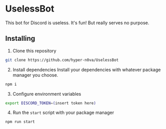 # UselessBot

This bot for Discord is useless. It's fun! But really serves no purpose.

## Installing

1. Clone this repository

```bash
git clone https://github.com/hyper-n0va/UselessBot
```

2. Install dependencies
Install your dependencies with whatever package manager you choose.

```bash
npm i
```

3. Configure environment variables

```bash
export DISCORD_TOKEN=(insert token here)
```

4. Run the `start` script with your package manager

```bash
npm run start
```
